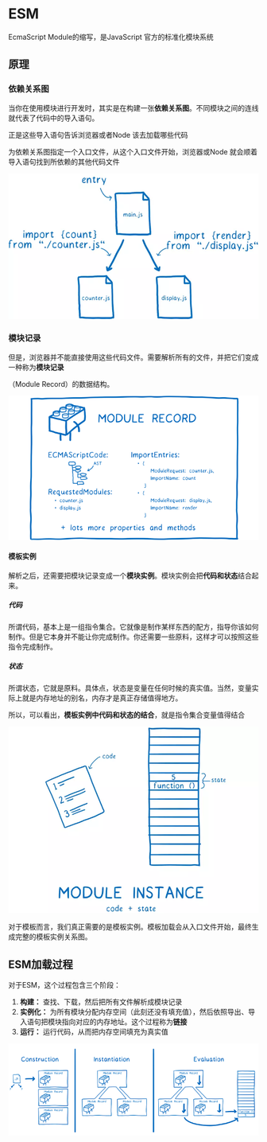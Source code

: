 # ESM

EcmaScript Module的缩写，是JavaScript 官方的标准化模块系统

## 原理

### 依赖关系图

当你在使用模块进行开发时，其实是在构建一张**依赖关系图**。不同模块之间的连线就代表了代码中的导入语句。

正是这些导入语句告诉浏览器或者Node 该去加载哪些代码

为依赖关系图指定一个入口文件，从这个入口文件开始，浏览器或Node 就会顺着导入语句找到所依赖的其他代码文件

![entry](img\entry.png)

### 模块记录

但是，浏览器并不能直接使用这些代码文件。需要解析所有的文件，并把它们变成一种称为**模块记录**

（Module Record）的数据结构。

![record](img\record.png)

#### 模板实例

解析之后，还需要把模块记录变成一个**模块实例**。模块实例会把**代码和状态**结合起来。

##### 代码

所谓代码，基本上是一组指令集合。它就像是制作某样东西的配方，指导你该如何制作。但是它本身并不能让你完成制作。你还需要一些原料，这样才可以按照这些指令完成制作。

##### 状态

所谓状态，它就是原料。具体点，状态是变量在任何时候的真实值。当然，变量实际上就是内存地址的别名，内存才是真正存储值得地方。

所以，可以看出，**模板实例中代码和状态的结合**，就是指令集合变量值得结合

![instance](img\instance.png)

对于模板而言，我们真正需要的是模板实例。模板加载会从入口文件开始，最终生成完整的模板实例关系图。

## ESM加载过程

对于ESM，这个过程包含三个阶段：

1. **构建：** 查找、下载，然后把所有文件解析成模块记录
2. **实例化：** 为所有模块分配内存空间（此刻还没有填充值），然后依照导出、导入语句把模块指向对应的内存地址。这个过程称为**链接**
3. **运行：** 运行代码，从而把内存空间填充为真实值

![construction](img\construction.png)

